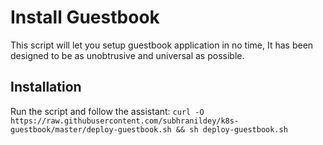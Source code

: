 # Install Guestbook 

This script will let you setup guestbook application in no time,  It has been designed to be as unobtrusive and universal as possible. 

## Installation
Run the script and follow the assistant:
`curl -O https://raw.githubusercontent.com/subhranildey/k8s-guestbook/master/deploy-guestbook.sh && sh deploy-guestbook.sh `

